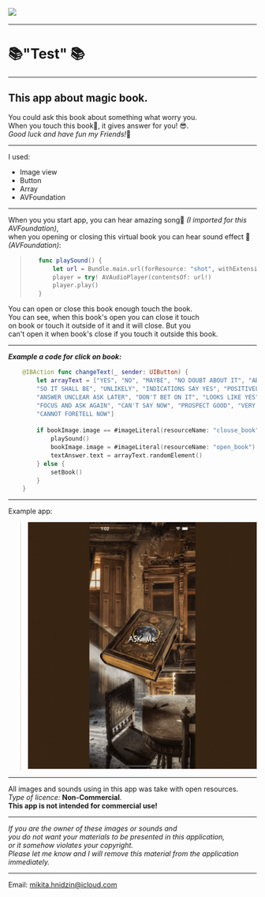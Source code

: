 ![](https://nebula.wsimg.com/4c982b5c0ec714609efcc8d95bd7b468?AccessKeyId=AE390C3BA3FA36C76872&disposition=0&alloworigin=1)

***

#  📚"Test" 📚

***
## This app about magic book. 
You could ask this book about something what worry you.   
When you touch this book📕, it gives answer for you! 😎.   
*Good luck and have fun my Friends!*💛
***
I used:
<ul>
<li> Image view</li>
<li> Button </li>
<li> Array </li>
<li> AVFoundation </li>
</ul>

***
When you you start app, you can hear amazing  song🎵 *(I imported for this AVFoundation)*,   
when you opening or closing this virtual book you can hear sound effect 👻 *(AVFoundation)*:  

>````swift
>    func playSound() {
>        let url = Bundle.main.url(forResource: "shot", withExtension: "mp3")
>        player = try! AVAudioPlayer(contentsOf: url!)
>        player.play()
>    }
>````

You can open or close this book enough touch the book.   
You can see, when this book's open you can close it touch   
on book or touch it outside of it and it will close. But you   
can't open it when book's close if you touch it outside this book.

***

___Example a code for click on book:___
````swift
    @IBAction func changeText(_ sender: UIButton) {
        let arrayText = ["YES", "NO", "MAYBE", "NO DOUBT ABOUT IT", "ABSOLUTELY", "THE STARS SAY NO",   
        "SO IT SHALL BE", "UNLIKELY", "INDICATIONS SAY YES", "POSITIVELY", "YOU CAN COUNT ON IT",   
        "ANSWER UNCLEAR ASK LATER", "DON'T BET ON IT", "LOOKS LIKE YES", "CHANCE AREN'T GOOD",   
        "FOCUS AND ASK AGAIN", "CAN'T SAY NOW", "PROSPECT GOOD", "VERY LIKELY", "CONSULT ME LATER",   
        "CANNOT FORETELL NOW"]
        
        if bookImage.image == #imageLiteral(resourceName: "clouse_book") {
            playSound()
            bookImage.image = #imageLiteral(resourceName: "open_book")
            textAnswer.text = arrayText.randomElement()
        } else {
            setBook()
        }
    }
````
***
Example app: 
> <img src="https://github.com/grafon100/ask_book/blob/master/ask_book.gif" width="500" height="500">  
***
All images and sounds using in this app was take with open resources.   
_Type of licence:_ __Non-Commercial__.  
__This app is not intended for commercial use!__  
***
*If you are the owner of these images or sounds and  
you do not want your materials to be presented in this application,  
or it somehow violates your copyright.   
Please let me know and I will remove this material from the application immediately.*  
***
Email: <mikita.hnidzin@icloud.com>
